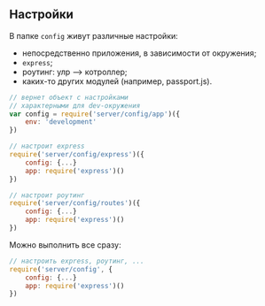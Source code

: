 ## Настройки

В папке `config` живут различные настройки:

* непосредственно приложения, в зависимости от окружения;
* `express`;
* роутинг: улр --> котроллер;
* каких-то других модулей (например, passport.js).


```js
// вернет объект с настройками
// характерными для dev-окружения
var config = require('server/config/app')({
    env: 'development'
})

// настроит express
require('server/config/express')({
    config: {...}
    app: require('express')()
})

// настроит роутинг
require('server/config/routes')({
    config: {...}
    app: require('express')()
})
```

Можно выполнить все сразу:

```js
// настроить express, роутинг, ...
require('server/config', {
    config: {...}
    app: require('express')()
})
```
